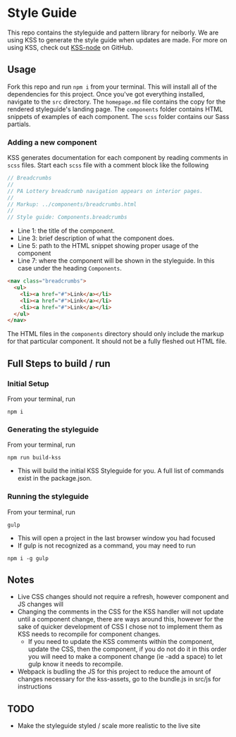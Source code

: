 # Style Guide

This repo contains the styleguide and pattern library for neiborly. We are
using KSS to generate the style guide when updates are made. For more on using
KSS, check out [KSS-node](https://github.com/kss-node/kss-node) on GitHub.

## Usage

Fork this repo and run `npm i` from your terminal. This will install all of
the dependencies for this project. Once you've got everything installed,
navigate to the `src` directory. The `homepage.md` file contains the copy for
the rendered styleguide's landing page. The `components` folder contains HTML
snippets of examples of each component. The `scss` folder contains our Sass
partials.

### Adding a new component

KSS generates documentation for each component by reading comments in `scss`
files. Start each `scss` file with a comment block like the following

```scss
// Breadcrumbs
//
// PA Lottery breadcrumb navigation appears on interior pages.
//
// Markup: ../components/breadcrumbs.html
//
// Style guide: Components.breadcrumbs
```

  - Line 1: the title of the component.
  - Line 3: brief description of what the component does.
  - Line 5: path to the HTML snippet showing proper usage of the component
  - Line 7: where the component will be shown in the styleguide. In this case
  under the heading `Components`.

```HTML
<nav class="breadcrumbs">
  <ul>
    <li><a href="#">Link</a></li>
    <li><a href="#">Link</a></li>
    <li><a href="#">Link</a></li>
  </ul>
</nav>
```

The HTML files in the `components` directory should only include the markup for
that particular component. It should not be a fully fleshed out HTML file.

## Full Steps to build / run

### Initial Setup

From your terminal, run
```
npm i
```

### Generating the styleguide

From your terminal, run
```
npm run build-kss
```
  - This will build the initial KSS Styleguide for you. A full list of commands exist in the package.json. 

### Running the styleguide

From your terminal, run
```
gulp
```
  - This will open a project in the last browser window you had focused
  - If gulp is not recognized as a command, you may need to run 
  ```
  npm i -g gulp
  ```

## Notes

  - Live CSS changes should not require a refresh, however component and JS changes will
  - Changing the comments in the CSS for the KSS handler will not update until a component change, there are ways around this, however for the sake of quicker development of CSS I chose not to implement them as KSS needs to recompile for component changes.
    - If you need to update the KSS comments within the component, update the CSS, then the component, if you do not do it in this order you will need to make a component change (ie -add a space) to let gulp know it needs to recompile.
  - Webpack is budling the JS for this project to reduce the amount of changes necessary for the kss-assets, go to the bundle.js in src/js for instructions

## TODO

  - Make the styleguide styled / scale more realistic to the live site